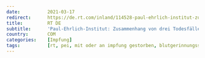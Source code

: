 ```yaml
---
date:          2021-03-17
redirect:      https://de.rt.com/inland/114528-paul-ehrlich-institut-zusammenhang-von-todesfaellen-astrazeneca-impfung/
title:         RT DE
subtitle:      'Paul-Ehrlich-Institut: Zusammenhang von drei Todesfällen mit AstraZeneca-Impfung "nicht unplausibel"'
country:       COM
categories:    [Impfung]
tags:          [rt, pei, mit oder an impfung gestorben, blutgerinnungsstörungen, astrazeneca]
---
```


